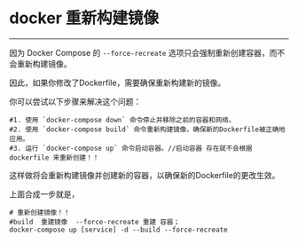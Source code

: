 # docker 重新构建镜像

---

因为 Docker Compose 的 `--force-recreate` 选项只会强制重新创建容器，而不会重新构建镜像。

因此，如果你修改了Dockerfile，需要确保重新构建新的镜像。

 

你可以尝试以下步骤来解决这个问题：

````shell
#1. 使用 `docker-compose down` 命令停止并移除之前的容器和网络。
#2. 使用 `docker-compose build` 命令重新构建镜像，确保新的Dockerfile被正确地应用。
#3. 运行 `docker-compose up` 命令启动容器。//启动容器 存在就不会根据dockerfile 来重新创建！！
````

这样做将会重新构建镜像并创建新的容器，以确保新的Dockerfile的更改生效。

 

上面合成一步就是，

````shell
# 重新创建镜像！！
#build  重建镜像  --force-recreate 重建 容器；
docker-compose up [service] -d --build --force-recreate

````

